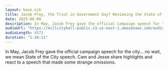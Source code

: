 ```yaml
---
layout: base.njk
title: Jacob Frey, the Trust in Government Guy? Reviewing the State of the City Address
date: 2025-06-08
description: In May, Jacob Frey gave the official campaign speech for the city... no wait, we mean State of the City speech. Cam and Jesse share highlights and react to a speech that made some strange omissions.
audioUrl: "https://millcityhall-public.s3.us-east-1.amazonaws.com/audio/250528-state-of-city-rough.mp3"
audioLength: 4571
duration: "1:16:11"
---
```


In May, Jacob Frey gave the official campaign speech for the city... no wait, we mean State of the City speech. Cam and Jesse share highlights and react to a speech that made some strange omissions.